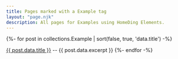 ```yaml
---
title: Pages marked with a Example tag
layout: "page.njk"
description: All pages for Examples using HomeDing Elements.
---
```


{%- for post in collections.Example | sort(false, true, 'data.title')  -%}
<p><a href="<\</\<{{ post.url | url }}/\>\>>">{{ post.data.title }}</a> -- {{ post.data.excerpt }}
{%- endfor -%}
